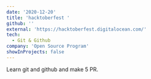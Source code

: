 ```yaml
---
date: '2020-12-20'
title: 'hacktoberfest '
github: ''
external: 'https://hacktoberfest.digitalocean.com/'
tech:
  - Git & Github
company: 'Open Source Program'
showInProjects: false
---
```


Learn git and github and make 5 PR.